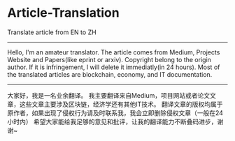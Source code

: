 # Article-Translation
Translate article from EN to ZH

---

Hello, I'm an amateur translator.
The article comes from Medium, Projects Website and Papers(like eprint or arxiv).
Copyright belong to the origin author.
If it is infringement, I will delete it immediatly(in 24 hours).
Most of the translated articles are blockchain, economy, and IT documentation. 

---

大家好，我是一名业余翻译。
我主要翻译来自Medium，项目网站或者论文文章，这些文章主要涉及区块链，经济学还有其他IT技术。
翻译文章的版权均属于原作者，如果出现了侵权行为请及时联系我，我会立即删除侵权文章（一般在24小时内）
希望大家能给我足够的意见和批评，让我的翻译能力不断叠码进步，谢谢~
